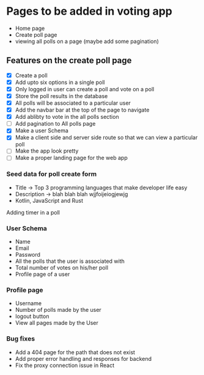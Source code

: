 # Pages to be added in voting app

- Home page
- Create poll page
- viewing all polls on a page (maybe add some pagination)

## Features on the create poll page

- [x] Create a poll
- [x] Add upto six options in a single poll
- [x] Only logged in user can create a poll and vote on a poll
- [x] Store the poll results in the database
- [x] All polls will be associated to a particular user
- [x] Add the navbar bar at the top of the page to navigate
- [x] Add ablibty to vote in the all polls section
- [ ] Add pagination to All polls page
- [x] Make a user Schema
- [x] Make a client side and server side route so that we can view a particular poll
- [ ] Make the app look pretty
- [ ] Make a proper landing page for the web app

### Seed data for poll create form

- Title -> Top 3 programming languages that make developer life easy
- Description -> blah blah blah wjjfoijeiogjewjg
- Kotlin, JavaScript and Rust

Adding timer in a poll

### User Schema

- Name
- Email
- Password
- All the polls that the user is associated with
- Total number of votes on his/her poll
- Profile page of a user

### Profile page

- Username
- Number of polls made by the user
- logout button
- View all pages made by the User

### Bug fixes

- Add a 404 page for the path that does not exist
- Add proper error handling and responses for backend 
- Fix the proxy connection issue in React
